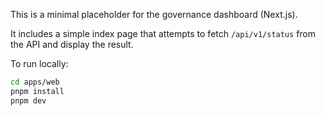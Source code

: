 This is a minimal placeholder for the governance dashboard (Next.js).

It includes a simple index page that attempts to fetch `/api/v1/status` from the API and display the result.

To run locally:

```bash
cd apps/web
pnpm install
pnpm dev
```
